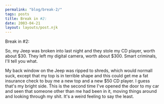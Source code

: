 ```yaml
---
permalink: "blog/break-2/"
tags: posts
title: Break in #2:
date: 2003-04-21
layout: layouts/post.njk
---
```


Break in #2:

So, my Jeep was broken into last night and they stole my CD player, worth about $30. They left my digital camera, worth about $300. Smart criminals, I'll tell you what.

My back window on the Jeep was ripped to shreds, which would normall suck, except that my top is in terrible shape and this could get me a fat insurance check to buy me a new top and a new $50 CD player. I guess that's my bright side. This is the second time I've opened the door to my car and seen that someone other than me had been in it, moving things around and looking through my shit. It's a weird feeling to say the least.